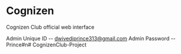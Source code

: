 # Cognizen
Cognizen Club official web interface


Admin Unique ID  -- dwivediprince313@gmail.com
Admin Password   -- Prince#n#   C o g n i z e n C l u b - P r o j e c t 
 
 
